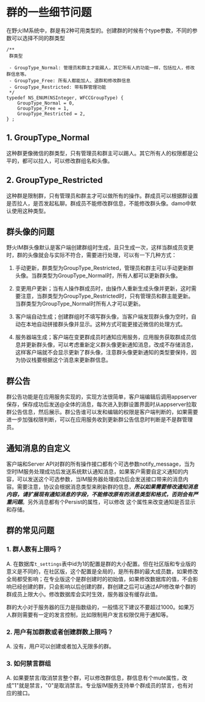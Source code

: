 # 群的一些细节问题
在野火IM系统中，群是有2种可用类型的。创建群的时候有个type参数，不同的参数可以选择不同的群类型
```
/**
 群类型

 - GroupType_Normal: 管理员和群主才能踢人，其它所有人的功能一样，包括拉人，修改群信息等。
 - GroupType_Free: 所有人都能加人、退群和修改群信息
 - GroupType_Restricted: 带有群管理功能
 */
typedef NS_ENUM(NSInteger, WFCCGroupType) {
    GroupType_Normal = 0,
    GroupType_Free = 1,
    GroupType_Restricted = 2,
} ;
```

## 1. GroupType_Normal
这种群更像微信的群类型，只有管理员和群主可以踢人。其它所有人的权限都是公平的，都可以拉人，可以修改群组名和头像。

## 2. GroupType_Restricted
这种群是限制群，只有管理员和群主才可以做所有的操作。群成员可以根据群设置是否拉人，是否发起私聊。群成员不能修改群信息，不能修改群头像。damo中默认使用这种类型。

## 群头像的问题
野火IM群头像默认是客户端创建群组时生成，且只生成一次，这样当群成员变更时，群的头像就会与实际不符合，需要进行处理，可以有一下几种方式：

1. 手动更新，群类型为GroupType_Restricted，管理员和群主可以手动更新群头像。当群类型为GroupType_Normal时，所有人都可以更新群头像。

2. 变更用户更新；当有人操作群成员时，由操作人重新生成头像并更新，这时需要注意，当群类型为GroupType_Restricted时，只有管理员和群主能更新。当群类型为GroupType_Normal时所有人才可以更新。

3. 客户端自动生成；创建群组时不填写群头像，当客户端发现群头像为空时，自动在本地自动拼接群头像并显示。这种方式可能更接近微信的处理方式。

4. 服务器端生成；客户端在变更群成员时通知应用服务，应用服务获取群成员信息并更新群头像，可以考虑重新定义群头像更新通知消息，改成不存储消息，这样客户端就不会显示更新了群头像，注意群头像更新通知的类型要保持，因为协议栈要根据这个消息来更新群信息。

## 群公告
群公告功能是在应用服务实现的，实现方法很简单，客户端编辑后调用appserver保存，保存成功后发送@全体的消息，每次进入到群设置界面时从appserver拉取群公告信息，然后展示。群公告谁可以发和编辑的权限是客户端判断的，如果需要进一步加强权限判断，可以在应用服务收到更新群公告信息时判断是不是群管理员。

## 通知消息的自定义
客户端和Server API对群的所有操作接口都有个可选参数notify_message，当为空时IM服务处理成功后发送系统默认通知消息，如果客户需要自定义通知的内容，可以发送这个可选参数，当IM服务器处理成功后会发送接口带来的消息内容。需要注意，协议会根据消息类型来刷新群的信息，***所以如果需要修改通知消息内容，请扩展现有通知消息的字段，不能修改原有的消息类型和格式，否则会有严重问题***。另外消息都有个Persist的属性，可以修改 这个属性来改变通知是否显示和存储。

## 群的常见问题

### 1. 群人数有上限吗？
A. 在数据库```t_settings```表中id为1的配置是群的大小配置。但在社区版和专业版的意义是不同的，在社区版，这个配置是全局的，是所有群的最大成员数，如果修改全局都受影响；在专业版这个是群创建时的初始值，如果修改数据库的值，不会影响已经创建的群，只会影响以后创建的群，群创建之后可以通过API修改单个群的群成员上限大小。修改数据库会实时生效，服务器没有缓存此值。

群的大小对于服务器的压力是指数级的，一般情况下建议不要超过1000。如果万人群则需要有一定的发言控制，比如限制用户发言权限仅用于通知等。

### 2. 用户有加群数或者创建群数上限吗？
A. 没有，用户可以创建或者加入无限多的群。

### 3. 如何禁言群组
A. 如果要禁言/取消禁言整个群，可以修改群信息，群信息有个mute属性，改成"1"就是禁言，"0"是取消禁言。专业版IM服务支持单个群成员的禁言，也有对应的接口。
